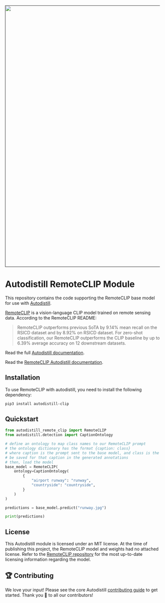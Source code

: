 <div align="center">
  <p>
    <a align="center" href="" target="_blank">
      <img
        width="850"
        src="https://media.roboflow.com/open-source/autodistill/autodistill-banner.png"
      >
    </a>
  </p>
</div>

# Autodistill RemoteCLIP Module

This repository contains the code supporting the RemoteCLIP base model for use with [Autodistill](https://github.com/autodistill/autodistill).

[RemoteCLIP](https://github.com/ChenDelong1999/RemoteCLIP) is a vision-language CLIP model trained on remote sensing data. According to the RemoteCLIP README:

> RemoteCLIP outperforms previous SoTA by 9.14% mean recall on the RSICD dataset and by 8.92% on RSICD dataset. For zero-shot classification, our RemoteCLIP outperforms the CLIP baseline by up to 6.39% average accuracy on 12 downstream datasets.

Read the full [Autodistill documentation](https://autodistill.github.io/autodistill/).

Read the [RemoteCLIP Autodistill documentation](https://autodistill.github.io/autodistill/base_models/remoteclip/).

## Installation

To use RemoteCLIP with autodistill, you need to install the following dependency:

```bash
pip3 install autodistill-clip
```

## Quickstart

```python
from autodistill_remote_clip import RemoteCLIP
from autodistill.detection import CaptionOntology

# define an ontology to map class names to our RemoteCLIP prompt
# the ontology dictionary has the format {caption: class}
# where caption is the prompt sent to the base model, and class is the label that will
# be saved for that caption in the generated annotations
# then, load the model
base_model = RemoteCLIP(
    ontology=CaptionOntology(
        {
            "airport runway": "runway",
            "countryside": "countryside",
        }
    )
)

predictions = base_model.predict("runway.jpg")

print(predictions)
```

## License

This Autodistill module is licensed under an MIT license. At the time of publishing this project, the RemoteCLIP model and weights had no attached license. Refer to the [RemoteCLIP repository](https://github.com/ChenDelong1999/RemoteCLIP) for the most up-to-date licensing information regarding the model.

## 🏆 Contributing

We love your input! Please see the core Autodistill [contributing guide](https://github.com/autodistill/autodistill/blob/main/CONTRIBUTING.md) to get started. Thank you 🙏 to all our contributors!
